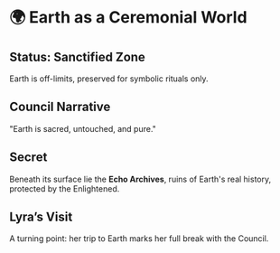 # 🌍 Earth as a Ceremonial World

## Status: Sanctified Zone
Earth is off-limits, preserved for symbolic rituals only.

## Council Narrative
"Earth is sacred, untouched, and pure."

## Secret
Beneath its surface lie the **Echo Archives**, ruins of Earth's real history, protected by the Enlightened.

## Lyra’s Visit
A turning point: her trip to Earth marks her full break with the Council.

